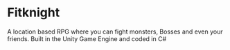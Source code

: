 # Fitknight
A location based RPG where you can fight monsters, Bosses and even your friends. Built in the Unity Game Engine and coded in C#
